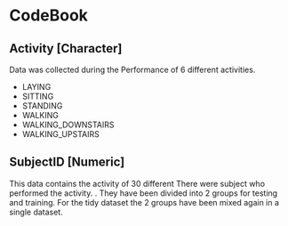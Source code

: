 # CodeBook

## Activity [Character]

Data was collected during the Performance of 6 different activities.

* LAYING
* SITTING
* STANDING
* WALKING
* WALKING_DOWNSTAIRS
* WALKING_UPSTAIRS

## SubjectID [Numeric]

This data contains the activity of 30 different There were  subject who performed the activity. . 
They have been divided into 2 groups for testing and training.
For the tidy dataset the 2 groups have been mixed again in a single dataset.
